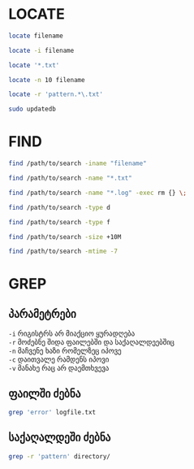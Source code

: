 # LOCATE
```bash
locate filename
```

```bash
locate -i filename
```

```bash
locate '*.txt'
```

```bash
locate -n 10 filename
```

```bash
locate -r 'pattern.*\.txt'
```


```bash
sudo updatedb
```





# FIND
```bash
find /path/to/search -iname "filename"
```

```bash
find /path/to/search -name "*.txt"
```


```bash
find /path/to/search -name "*.log" -exec rm {} \;
```


```bash
find /path/to/search -type d
```

```bash
find /path/to/search -type f
```

```bash
find /path/to/search -size +10M
```

```bash
find /path/to/search -mtime -7
```


# GREP
## პარამეტრები
`-i` რიგისტრს არ მიაქციო ყურადღება <br>
`-r` მოძებნე შიდა ფაილებში და საქაღალდეებშიც <br>
`-n` მაჩვენე ხაზი რომელზეც იპოვე <br>
`-c` დაითვალე რამდენს იპოვი <br>
`-v` მანახე რაც არ დაემთხვევა <br>



## ფაილში ძებნა
```bash
grep 'error' logfile.txt
```

## საქაღალდეში ძებნა
```bash
grep -r 'pattern' directory/
```
